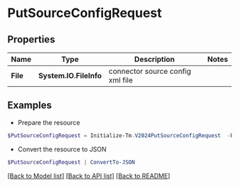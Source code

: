 # PutSourceConfigRequest
## Properties

Name | Type | Description | Notes
------------ | ------------- | ------------- | -------------
**File** | **System.IO.FileInfo** | connector source config xml file | 

## Examples

- Prepare the resource
```powershell
$PutSourceConfigRequest = Initialize-Tm.V2024PutSourceConfigRequest  -File null
```

- Convert the resource to JSON
```powershell
$PutSourceConfigRequest | ConvertTo-JSON
```

[[Back to Model list]](../README.md#documentation-for-models) [[Back to API list]](../README.md#documentation-for-api-endpoints) [[Back to README]](../README.md)

